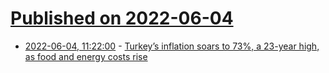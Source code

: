 # [Published on 2022-06-04](index.md)

* [2022-06-04, 11:22:00](https://news.ycombinator.com/item?id=31619089) - [Turkey’s inflation soars to 73%, a 23-year high, as food and energy costs rise](https://www.cnbc.com/2022/06/03/turkeys-inflation-soars-to-73percent-as-food-and-energy-costs-skyrocket.html)
